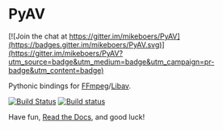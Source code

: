 PyAV
====

[![Join the chat at https://gitter.im/mikeboers/PyAV](https://badges.gitter.im/mikeboers/PyAV.svg)](https://gitter.im/mikeboers/PyAV?utm_source=badge&utm_medium=badge&utm_campaign=pr-badge&utm_content=badge)

Pythonic bindings for [FFmpeg][ffmpeg]/[Libav][libav].

[ffmpeg]: http://ffmpeg.org/
[libav]: http://libav.org/

[![Build Status](https://secure.travis-ci.org/mikeboers/PyAV.png?branch=master)](https://travis-ci.org/mikeboers/PyAV) [![Build status](https://ci.appveyor.com/api/projects/status/94w43xhugh6wkett?svg=true)](https://ci.appveyor.com/project/mikeboers/pyav)

Have fun, [Read the Docs](http://mikeboers.github.io/PyAV/), and good luck!
